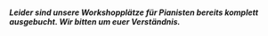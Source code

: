 ##### Leider sind unsere Workshopplätze für Pianisten bereits komplett ausgebucht. Wir bitten um euer Verständnis.
<br>
